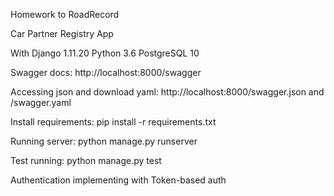 Homework to RoadRecord

Car Partner Registry App

With
    Django 1.11.20
    Python 3.6
    PostgreSQL 10

Swagger docs: http://localhost:8000/swagger

Accessing json and download yaml: http://localhost:8000/swagger.json and /swagger.yaml

Install requirements: pip install -r requirements.txt

Running server: python manage.py runserver

Test running: python manage.py test

Authentication implementing with Token-based auth
